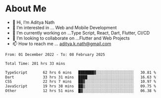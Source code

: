 # About Me

- 👋 Hi, I’m Aditya Nath
- 👀 I’m interested in ... Web and Mobile Development
- 🌱 I’m currently working on ...Type Script, React, Dart, Flutter, CI/CD
- 💞️ I’m looking to collaborate on ...Flutter and Web Projects
- 📫 How to reach me ... aditya.k.nath@gmail.com

<!--START_SECTION:waka-->

```txt
From: 01 December 2022 - To: 08 February 2025

Total Time: 201 hrs 33 mins

TypeScript       62 hrs 6 mins   ███████▓░░░░░░░░░░░░░░░░░   30.81 %
Dart             33 hrs 31 mins  ████░░░░░░░░░░░░░░░░░░░░░   16.63 %
CSS              22 hrs 7 mins   ██▓░░░░░░░░░░░░░░░░░░░░░░   10.97 %
JavaScript       19 hrs 38 mins  ██▒░░░░░░░░░░░░░░░░░░░░░░   09.75 %
Other            12 hrs 51 mins  █▓░░░░░░░░░░░░░░░░░░░░░░░   06.38 %
```

<!--END_SECTION:waka-->

<!---
kronosking007/kronosking007 is a ✨ special ✨ repository because its `README.md` (this file) appears on your GitHub profile.
You can click the Preview link to take a look at your changes.
--->
